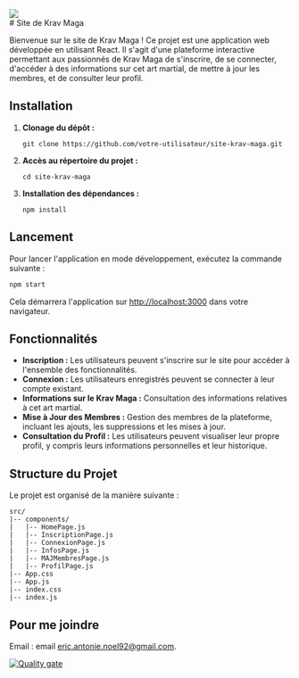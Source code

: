 <div>
  <img src="salle-de-boxe.png">
</div>
# Site de Krav Maga

Bienvenue sur le site de Krav Maga ! Ce projet est une application web développée en utilisant React. Il s'agit d'une plateforme interactive permettant aux passionnés de Krav Maga de s'inscrire, de se connecter, d'accéder à des informations sur cet art martial, de mettre à jour les membres, et de consulter leur profil.

## Installation

1. **Clonage du dépôt :**  
   ```
   git clone https://github.com/votre-utilisateur/site-krav-maga.git
   ```
2. **Accès au répertoire du projet :**  
   ```
   cd site-krav-maga
   ```
3. **Installation des dépendances :**  
   ```
   npm install
   ```

## Lancement

Pour lancer l'application en mode développement, exécutez la commande suivante :

```bash
npm start
```

Cela démarrera l'application sur [http://localhost:3000](http://localhost:3000) dans votre navigateur.

## Fonctionnalités

- **Inscription :** Les utilisateurs peuvent s'inscrire sur le site pour accéder à l'ensemble des fonctionnalités.
- **Connexion :** Les utilisateurs enregistrés peuvent se connecter à leur compte existant.
- **Informations sur le Krav Maga :** Consultation des informations relatives à cet art martial.
- **Mise à Jour des Membres :** Gestion des membres de la plateforme, incluant les ajouts, les suppressions et les mises à jour.
- **Consultation du Profil :** Les utilisateurs peuvent visualiser leur propre profil, y compris leurs informations personnelles et leur historique.

## Structure du Projet

Le projet est organisé de la manière suivante :

```
src/
|-- components/
|   |-- HomePage.js
|   |-- InscriptionPage.js
|   |-- ConnexionPage.js
|   |-- InfosPage.js
|   |-- MAJMembresPage.js
|   |-- ProfilPage.js
|-- App.css
|-- App.js
|-- index.css
|-- index.js
```

## Pour me joindre

Email :  email eric.antonie.noel92@gmail.com.

[![Quality gate](http://192.168.1.24:9000/api/project_badges/quality_gate?project=eric-projetjs&token=sqb_b97027ced52d94370121cebb67f4161b2cdcf4fb)](http://192.168.1.24:9000/dashboard?id=eric-projetjs)
